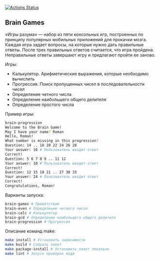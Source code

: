 [![Actions Status](https://github.com/GolovkoStepan/python-project-49/actions/workflows/hexlet-check.yml/badge.svg)](https://github.com/GolovkoStepan/python-project-49/actions)

## Brain Games

«Игры разума» — набор из пяти консольных игр, построенных по принципу популярных мобильных приложений для прокачки мозга. Каждая игра задает вопросы, на которые нужно дать правильные ответы. После трех правильных ответов считается, что игра пройдена. Неправильные ответы завершают игру и предлагают пройти ее заново.

Игры:
- Калькулятор. Арифметические выражения, которые необходимо вычислить
- Прогрессия. Поиск пропущенных чисел в последовательности чисел
- Определение четного числа
- Определение наибольшего общего делителя
- Определение простого числа

Пример игры:

```bash
brain-progression
Welcome to the Brain Game!
May I have your name? Roman
Hello, Roman!
What number is missing in this progression?
Question: 14 .. 18 20 22 24 26 28
Your answer: 16 # Пользователь вводит ответ
Correct!
Question: 5 6 7 8 9 .. 11 12
Your answer: 10 # Пользователь вводит ответ
Correct!
Question: 12 15 18 21 .. 27 30 33
Your answer: 24 # Пользователь вводит ответ
Correct!
Congratulations, Roman!
```

Варианты запуска:
```bash
brain-games # Приветствие
brain-even # Определение четного числа
brain-calc # Калькулятор
brain-gcd # Определение наибольшего общего делителя
brain-progression # Прогрессия
```

Описание команд make:
```bash
make install # Установить зависимости
make build # Собрать пакет
make package-install # Установить пакет локально
make lint # Запуск проверок кода
```
